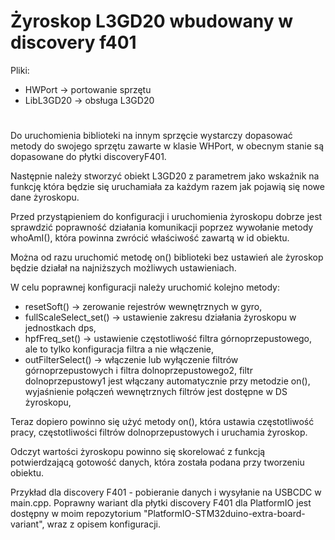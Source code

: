 #

# Żyroskop L3GD20 wbudowany w discovery f401

Pliki:
- HWPort -> portowanie sprzętu
- LibL3GD20 -> obsługa L3GD20

# 

Do uruchomienia biblioteki na innym sprzęcie wystarczy dopasować metody do swojego sprzętu zawarte w klasie WHPort, w obecnym stanie są dopasowane do płytki discoveryF401.

Następnie należy stworzyć obiekt L3GD20 z parametrem jako wskaźnik na funkcję która będzie się uruchamiała za każdym razem jak pojawią się nowe dane żyroskopu.

Przed przystąpieniem do konfiguracji i uruchomienia żyroskopu dobrze jest sprawdzić poprawność działania komunikacji poprzez wywołanie metody whoAmI(), która powinna zwrócić właściwość zawartą w id obiektu.

Można od razu uruchomić metodę on() biblioteki bez ustawień ale żyroskop będzie działał na najniższych możliwych ustawieniach.

W celu poprawnej konfiguracji należy uruchomić kolejno metody:

- resetSoft() -> zerowanie rejestrów wewnętrznych w gyro,
- fullScaleSelect_set() ->  ustawienie zakresu działania żyroskopu w jednostkach dps,
- hpfFreq_set() -> ustawienie częstotliwość filtra górnoprzepustowego, ale to tylko konfiguracja filtra a nie włączenie,
- outFilterSelect() -> włączenie lub wyłączenie filtrów górnoprzepustowych i filtra dolnoprzepustowego2, filtr dolnoprzepustowy1 jest włączany automatycznie przy metodzie on(), wyjaśnienie połączeń wewnętrznych filtrów jest dostępne w DS żyroskopu,

Teraz dopiero powinno się użyć metody on(), która ustawia częstotliwość pracy, częstotliwości filtrów dolnoprzepustowych i uruchamia żyroskop.

Odczyt wartości żyroskopu powinno się skorelować z funkcją potwierdzającą gotowość danych, która została podana przy tworzeniu obiektu.

Przykład dla discovery F401 - pobieranie danych i wysyłanie na USBCDC w main.cpp.
Poprawny wariant dla płytki discovery F401 dla PlatformIO jest dostępny w moim repozytorium "PlatformIO-STM32duino-extra-board-variant", wraz z opisem konfiguracji.
